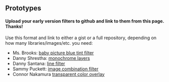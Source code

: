 ## Prototypes
#### Upload your early version filters to github and link to them from this page. Thanks!

Use this format and link to either a gist or a full repository, depending on how many libraries/images/etc. you need:

* Ms. Brooks: [baby picture blue tint filter](https://github.com/lizzybrooks/pixelsProject)
* Danny Shrestha: [monochrome layers](https://gist.github.com/noidea5/0f847e59e869104259aa599991463d56)
* Danny Santana: [line filter](https://gist.github.com/zootsuitproductions/f72d92604fc29f57720854c1792de4ee)
* Sammy Puckett: [image combination filter](https://gist.github.com/sammypuckett/e7780bf3cdbd4d5737fa7081919364b0)
* Connor Nakamura [transparent color overlay](https://gist.github.com/connornakamura/07c79f79a78046d1fba9fae9983e4e0e)
